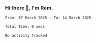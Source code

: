 ### Hi there 👋, I'm Ram.

<!--START_SECTION:waka-->

```txt
From: 07 March 2025 - To: 14 March 2025

Total Time: 0 secs

No activity tracked
```

<!--END_SECTION:waka-->

